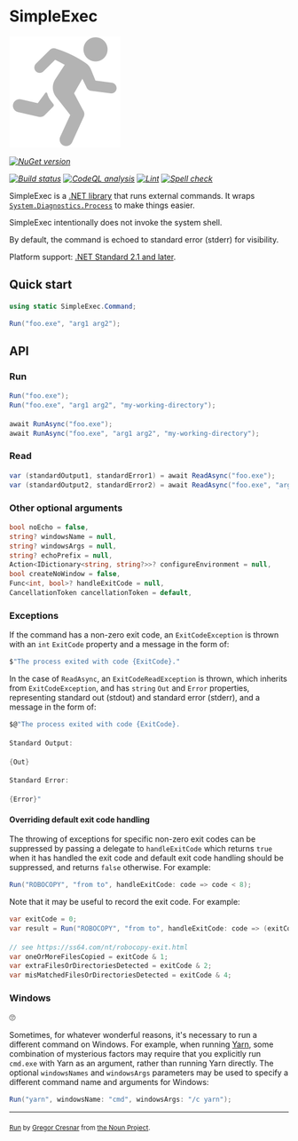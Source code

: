 # SimpleExec

![SimpleExec](https://raw.githubusercontent.com/adamralph/simple-exec/092a28b5dcd011725cef7f3b207fcb9a056b651d/assets/simple-exec.svg)

_[![NuGet version](https://img.shields.io/nuget/v/SimpleExec.svg?style=flat)](https://www.nuget.org/packages/SimpleExec)_

_[![Build status](https://github.com/adamralph/simple-exec/workflows/.github/workflows/ci.yml/badge.svg)](https://github.com/adamralph/simple-exec/actions/workflows/ci.yml?query=branch%3Amain)_
_[![CodeQL analysis](https://github.com/adamralph/simple-exec/workflows/.github/workflows/codeql-analysis.yml/badge.svg)](https://github.com/adamralph/simple-exec/actions/workflows/codeql-analysis.yml?query=branch%3Amain)_
_[![Lint](https://github.com/adamralph/simple-exec/workflows/.github/workflows/lint.yml/badge.svg)](https://github.com/adamralph/simple-exec/actions/workflows/lint.yml?query=branch%3Amain)_
_[![Spell check](https://github.com/adamralph/simple-exec/workflows/.github/workflows/spell-check.yml/badge.svg)](https://github.com/adamralph/simple-exec/actions/workflows/spell-check.yml?query=branch%3Amain)_

SimpleExec is a [.NET library](https://www.nuget.org/packages/SimpleExec) that runs external commands. It wraps [`System.Diagnostics.Process`](https://apisof.net/catalog/System.Diagnostics.Process) to make things easier.

SimpleExec intentionally does not invoke the system shell.

By default, the command is echoed to standard error (stderr) for visibility.

Platform support: [.NET Standard 2.1 and later](https://docs.microsoft.com/en-us/dotnet/standard/net-standard).

## Quick start

```C#
using static SimpleExec.Command;
```

```C#
Run("foo.exe", "arg1 arg2");
```

## API

### Run

```C#
Run("foo.exe");
Run("foo.exe", "arg1 arg2", "my-working-directory");

await RunAsync("foo.exe");
await RunAsync("foo.exe", "arg1 arg2", "my-working-directory");
```

### Read

```C#
var (standardOutput1, standardError1) = await ReadAsync("foo.exe");
var (standardOutput2, standardError2) = await ReadAsync("foo.exe", "arg1 arg2", "my-working-directory");
```

### Other optional arguments

```C#
bool noEcho = false,
string? windowsName = null,
string? windowsArgs = null,
string? echoPrefix = null,
Action<IDictionary<string, string?>>? configureEnvironment = null,
bool createNoWindow = false,
Func<int, bool>? handleExitCode = null,
CancellationToken cancellationToken = default,
```

### Exceptions

If the command has a non-zero exit code, an `ExitCodeException` is thrown with an `int` `ExitCode` property and a message in the form of:

```C#
$"The process exited with code {ExitCode}."
```

In the case of `ReadAsync`, an `ExitCodeReadException` is thrown, which inherits from `ExitCodeException`, and has `string` `Out` and `Error` properties, representing standard out (stdout) and standard error (stderr), and a message in the form of:

```C#
$@"The process exited with code {ExitCode}.

Standard Output:

{Out}

Standard Error:

{Error}"
```

#### Overriding default exit code handling

The throwing of exceptions for specific non-zero exit codes can be suppressed by passing a delegate to `handleExitCode` which returns `true` when it has handled the exit code and default exit code handling should be suppressed, and returns `false` otherwise. For example:

```C#
Run("ROBOCOPY", "from to", handleExitCode: code => code < 8);
```

Note that it may be useful to record the exit code. For example:

```C#
var exitCode = 0;
var result = Run("ROBOCOPY", "from to", handleExitCode: code => (exitCode = code) < 8);

// see https://ss64.com/nt/robocopy-exit.html
var oneOrMoreFilesCopied = exitCode & 1;
var extraFilesOrDirectoriesDetected = exitCode & 2;
var misMatchedFilesOrDirectoriesDetected = exitCode & 4;
```

### Windows

🙄

Sometimes, for whatever wonderful reasons, it's necessary to run a different command on Windows. For example, when running [Yarn](https://yarnpkg.com), some combination of mysterious factors may require that you explicitly run `cmd.exe` with Yarn as an argument, rather than running Yarn directly. The optional `windowsNames` and `windowsArgs` parameters may be used to specify a different command name and arguments for Windows:

```c#
Run("yarn", windowsName: "cmd", windowsArgs: "/c yarn");
```

---

<sub>[Run](https://thenounproject.com/term/target/975371) by [Gregor Cresnar](https://thenounproject.com/grega.cresnar/) from [the Noun Project](https://thenounproject.com/).</sub>
